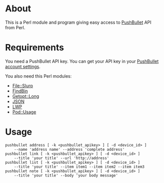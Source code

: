 # About

This is a Perl module and program giving easy access to [PushBullet](https://www.pushbullet.com/) API from Perl.


# Requirements

You need a PushBullet API key. 
You can get your API key in your [PushBullet account settings](https://www.pushbullet.com/account).

You also need this Perl modules:

  * [File::Slurp](https://metacpan.org/release/File-Slurp)
  * [FindBin](https://metacpan.org/pod/FindBin)
  * [Getopt::Long](https://metacpan.org/release/Getopt-Long)
  * [JSON](https://metacpan.org/release/JSON)
  * [LWP](https://metacpan.org/release/libwww-perl)
  * [Pod::Usage](https://metacpan.org/release/Pod-Usage)


# Usage

    pushbullet address [ -k <pushbullet_apikey> ] [ -d <device_id> ]
        --name 'address name' --address 'complete address'
    pushbullet link [ -k <pushbullet_apikey> ] [ -d <device_id> ]
        --title 'your title' --url 'http://address'
    pushbullet list [ -k <pushbullet_apikey> ] [ -d <device_id> ]
        --title 'your title' --item item1 --item item2 --item item3
    pushbullet note [ -k <pushbullet_apikey> ] [ -d <device_id> ]
        --title 'your title' --body 'your body message'

